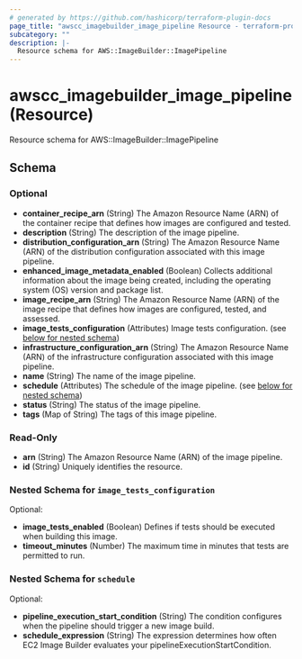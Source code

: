 ```yaml
---
# generated by https://github.com/hashicorp/terraform-plugin-docs
page_title: "awscc_imagebuilder_image_pipeline Resource - terraform-provider-awscc"
subcategory: ""
description: |-
  Resource schema for AWS::ImageBuilder::ImagePipeline
---
```


# awscc_imagebuilder_image_pipeline (Resource)

Resource schema for AWS::ImageBuilder::ImagePipeline



<!-- schema generated by tfplugindocs -->
## Schema

### Optional

- **container_recipe_arn** (String) The Amazon Resource Name (ARN) of the container recipe that defines how images are configured and tested.
- **description** (String) The description of the image pipeline.
- **distribution_configuration_arn** (String) The Amazon Resource Name (ARN) of the distribution configuration associated with this image pipeline.
- **enhanced_image_metadata_enabled** (Boolean) Collects additional information about the image being created, including the operating system (OS) version and package list.
- **image_recipe_arn** (String) The Amazon Resource Name (ARN) of the image recipe that defines how images are configured, tested, and assessed.
- **image_tests_configuration** (Attributes) Image tests configuration. (see [below for nested schema](#nestedatt--image_tests_configuration))
- **infrastructure_configuration_arn** (String) The Amazon Resource Name (ARN) of the infrastructure configuration associated with this image pipeline.
- **name** (String) The name of the image pipeline.
- **schedule** (Attributes) The schedule of the image pipeline. (see [below for nested schema](#nestedatt--schedule))
- **status** (String) The status of the image pipeline.
- **tags** (Map of String) The tags of this image pipeline.

### Read-Only

- **arn** (String) The Amazon Resource Name (ARN) of the image pipeline.
- **id** (String) Uniquely identifies the resource.

<a id="nestedatt--image_tests_configuration"></a>
### Nested Schema for `image_tests_configuration`

Optional:

- **image_tests_enabled** (Boolean) Defines if tests should be executed when building this image.
- **timeout_minutes** (Number) The maximum time in minutes that tests are permitted to run.


<a id="nestedatt--schedule"></a>
### Nested Schema for `schedule`

Optional:

- **pipeline_execution_start_condition** (String) The condition configures when the pipeline should trigger a new image build.
- **schedule_expression** (String) The expression determines how often EC2 Image Builder evaluates your pipelineExecutionStartCondition.


